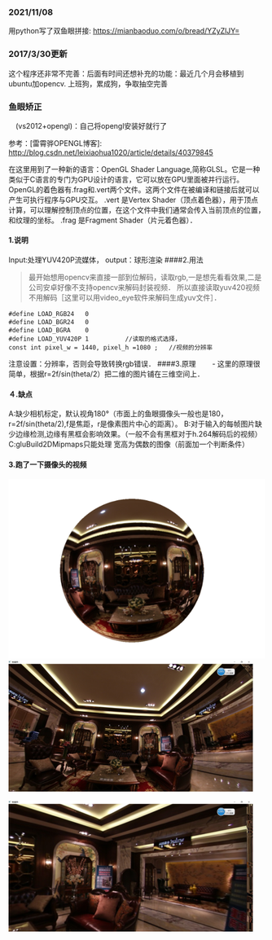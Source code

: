 
### 2021/11/08
用python写了双鱼眼拼接: https://mianbaoduo.com/o/bread/YZyZlJY=
### 2017/3/30更新
   
  这个程序还非常不完善：后面有时间还想补充的功能：最近几个月会移植到ubuntu加opencv.
 上班狗，累成狗，争取抽空完善 
### 鱼眼矫正
　(vs2012+opengl)：自己将opengl安装好就行了

参考：[雷霄骅OPENGL博客]: http://blog.csdn.net/leixiaohua1020/article/details/40379845

在这里用到了一种新的语言：OpenGL Shader Language,简称GLSL。它是一种类似于C语言的专门为GPU设计的语言，它可以放在GPU里面被并行运行。
OpenGL的着色器有.frag和.vert两个文件。这两个文件在被编译和链接后就可以产生可执行程序与GPU交互。
.vert 是Vertex Shader（顶点着色器），用于顶点计算，可以理解控制顶点的位置，在这个文件中我们通常会传入当前顶点的位置，和纹理的坐标。
.frag 是Fragment Shader（片元着色器）．

#### 1.说明
Input:处理YUV420P流媒体，
output：球形渲染
####2.用法
> 最开始想用opencv来直接一部到位解码，读取rgb,一是想先看看效果,二是公司安卓好像不支持opencv来解码封装视频．
> 所以直接读取yuv420视频不用解码［这里可以用video_eye软件来解码生成yuv文件］．
```
#define LOAD_RGB24   0
#define LOAD_BGR24   0
#define LOAD_BGRA    0
#define LOAD_YUV420P 1          //读取的格式选择，
const int pixel_w = 1440, pixel_h =1080 ;   //视频的分辨率
```

注意设置：分辨率，否则会导致转换rgb错误．
####3.原理
　　- 这里的原理很简单，根据r=2f/sin(theta/2）把二维的图片铺在三维空间上．

#### ４.缺点
A:缺少相机标定，默认视角180°（市面上的鱼眼摄像头一般也是180，r=2f/sin(theta/2),f是焦距，r是像素图片中心的距离）。
B:对于输入的每帧图片缺少边缘检测,边缘有黑框会影响效果。（一般不会有黑框对于h.264解码后的视频）
C:gluBuild2DMipmaps只能处理 宽高为偶数的图像（前面加一个判断条件）
#### 3.跑了一下摄像头的视频
![](./img/1.png)
![](./img/2.png)

![](./img/3.png)
